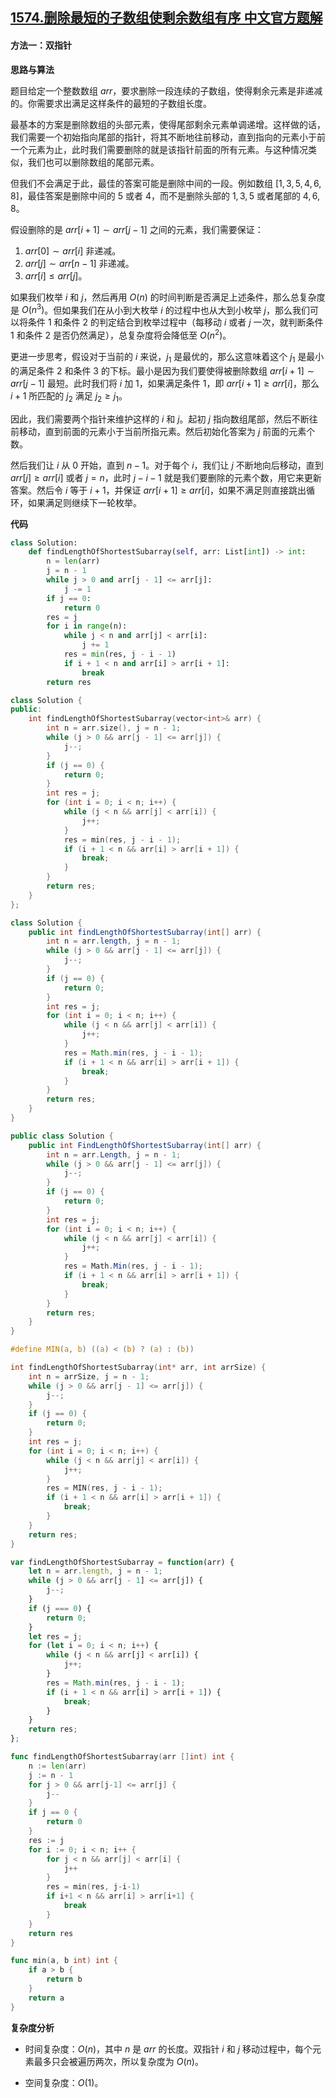 ## [1574.删除最短的子数组使剩余数组有序 中文官方题解](https://leetcode.cn/problems/shortest-subarray-to-be-removed-to-make-array-sorted/solutions/100000/shan-chu-zui-duan-de-zi-shu-zu-shi-sheng-do2f)

#### 方法一：双指针

**思路与算法**

题目给定一个整数数组 $\textit{arr}$，要求删除一段连续的子数组，使得剩余元素是非递减的。你需要求出满足这样条件的最短的子数组长度。

最基本的方案是删除数组的头部元素，使得尾部剩余元素单调递增。这样做的话，我们需要一个初始指向尾部的指针，将其不断地往前移动，直到指向的元素小于前一个元素为止，此时我们需要删除的就是该指针前面的所有元素。与这种情况类似，我们也可以删除数组的尾部元素。

但我们不会满足于此，最佳的答案可能是删除中间的一段。例如数组 $[1, 3, 5, 4, 6, 8]$，最佳答案是删除中间的 $5$ 或者 $4$，而不是删除头部的 $1,3,5$ 或者尾部的 $4,6,8$。

假设删除的是 $\textit{arr}[i + 1] \sim \textit{arr}[j - 1]$ 之间的元素，我们需要保证：

1. $\textit{arr}[0] \sim \textit{arr}[i]$ 非递减。
2. $\textit{arr}[j]\sim \textit{arr}[n-1]$ 非递减。
3. $\textit{arr}[i] \le \textit{arr}[j]$。

如果我们枚举 $i$ 和 $j$，然后再用 $O(n)$ 的时间判断是否满足上述条件，那么总复杂度是 $O(n^3)$。但如果我们在从小到大枚举 $i$ 的过程中也从大到小枚举 $j$，那么我们可以将条件 $1$ 和条件 $2$ 的判定结合到枚举过程中（每移动 $i$ 或者 $j$ 一次，就判断条件 $1$ 和条件 $2$ 是否仍然满足），总复杂度将会降低至 $O(n^2)$。

更进一步思考，假设对于当前的 $i$ 来说，$j_1$ 是最优的，那么这意味着这个 $j_1$ 是最小的满足条件 $2$ 和条件 $3$ 的下标。最小是因为我们要使得被删除数组 $\textit{arr}[i+1] \sim \textit{arr}[j - 1]$ 最短。此时我们将 $i$ 加 $1$，如果满足条件 $1$，即 $\textit{arr}[i + 1] \ge \textit{arr}[i]$，那么 $i + 1$ 所匹配的 $j_2$ 满足 $j_2 \ge j_1$。

因此，我们需要两个指针来维护这样的 $i$ 和 $j$。起初 $j$ 指向数组尾部，然后不断往前移动，直到前面的元素小于当前所指元素。然后初始化答案为 $j$ 前面的元素个数。

然后我们让 $i$ 从 $0$ 开始，直到 $n - 1$。对于每个 $i$，我们让 $j$ 不断地向后移动，直到 $\textit{arr}[j] \ge \textit{arr}[i]$ 或者 $j = n$，此时 $j - i - 1$ 就是我们要删除的元素个数，用它来更新答案。然后令 $i$ 等于 $i + 1$，并保证 $\textit{arr}[i + 1] \ge \textit{arr}[i]$，如果不满足则直接跳出循环，如果满足则继续下一轮枚举。

**代码**

```Python [sol1-Python3]
class Solution:
    def findLengthOfShortestSubarray(self, arr: List[int]) -> int:
        n = len(arr)
        j = n - 1
        while j > 0 and arr[j - 1] <= arr[j]:
            j -= 1
        if j == 0:
            return 0
        res = j
        for i in range(n):
            while j < n and arr[j] < arr[i]:
                j += 1
            res = min(res, j - i - 1)
            if i + 1 < n and arr[i] > arr[i + 1]:
                break
        return res
```

```C++ [sol1-C++]
class Solution {
public:
    int findLengthOfShortestSubarray(vector<int>& arr) {
        int n = arr.size(), j = n - 1;
        while (j > 0 && arr[j - 1] <= arr[j]) {
            j--;
        }
        if (j == 0) {
            return 0;
        }
        int res = j;
        for (int i = 0; i < n; i++) {
            while (j < n && arr[j] < arr[i]) {
                j++;
            }
            res = min(res, j - i - 1);
            if (i + 1 < n && arr[i] > arr[i + 1]) {
                break;
            }
        }
        return res;
    }
};
```

```Java [sol1-Java]
class Solution {
    public int findLengthOfShortestSubarray(int[] arr) {
        int n = arr.length, j = n - 1;
        while (j > 0 && arr[j - 1] <= arr[j]) {
            j--;
        }
        if (j == 0) {
            return 0;
        }
        int res = j;
        for (int i = 0; i < n; i++) {
            while (j < n && arr[j] < arr[i]) {
                j++;
            }
            res = Math.min(res, j - i - 1);
            if (i + 1 < n && arr[i] > arr[i + 1]) {
                break;
            }
        }
        return res;
    }
}
```

```C# [sol1-C#]
public class Solution {
    public int FindLengthOfShortestSubarray(int[] arr) {
        int n = arr.Length, j = n - 1;
        while (j > 0 && arr[j - 1] <= arr[j]) {
            j--;
        }
        if (j == 0) {
            return 0;
        }
        int res = j;
        for (int i = 0; i < n; i++) {
            while (j < n && arr[j] < arr[i]) {
                j++;
            }
            res = Math.Min(res, j - i - 1);
            if (i + 1 < n && arr[i] > arr[i + 1]) {
                break;
            }
        }
        return res;
    }
}
```

```C [sol1-C]
#define MIN(a, b) ((a) < (b) ? (a) : (b))

int findLengthOfShortestSubarray(int* arr, int arrSize) {
    int n = arrSize, j = n - 1;
    while (j > 0 && arr[j - 1] <= arr[j]) {
        j--;
    }
    if (j == 0) {
        return 0;
    }
    int res = j;
    for (int i = 0; i < n; i++) {
        while (j < n && arr[j] < arr[i]) {
            j++;
        }
        res = MIN(res, j - i - 1);
        if (i + 1 < n && arr[i] > arr[i + 1]) {
            break;
        }
    }
    return res;
}
```

```JavaScript [sol1-JavaScript]
var findLengthOfShortestSubarray = function(arr) {
    let n = arr.length, j = n - 1;
    while (j > 0 && arr[j - 1] <= arr[j]) {
        j--;
    }
    if (j === 0) {
        return 0;
    }
    let res = j;
    for (let i = 0; i < n; i++) {
        while (j < n && arr[j] < arr[i]) {
            j++;
        }
        res = Math.min(res, j - i - 1);
        if (i + 1 < n && arr[i] > arr[i + 1]) {
            break;
        }
    }
    return res;
};
```

```go [sol1-Golang]
func findLengthOfShortestSubarray(arr []int) int {
    n := len(arr)
    j := n - 1
    for j > 0 && arr[j-1] <= arr[j] {
        j--
    }
    if j == 0 {
        return 0
    }
    res := j
    for i := 0; i < n; i++ {
        for j < n && arr[j] < arr[i] {
            j++
        }
        res = min(res, j-i-1)
        if i+1 < n && arr[i] > arr[i+1] {
            break
        }
    }
    return res
}

func min(a, b int) int {
    if a > b {
        return b
    }
    return a
}
```

**复杂度分析**

- 时间复杂度：$O(n)$，其中 $n$ 是 $\textit{arr}$ 的长度。双指针 $i$ 和 $j$ 移动过程中，每个元素最多只会被遍历两次，所以复杂度为 $O(n)$。

- 空间复杂度：$O(1)$。